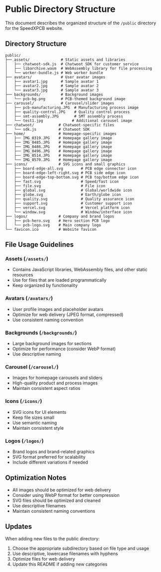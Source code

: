 # Public Directory Structure

This document describes the organized structure of the `/public` directory for the SpeedXPCB website.

## Directory Structure

```
public/
├── assets/              # Static assets and libraries
│   ├── chatwoot-sdk.js  # Chatwoot SDK for customer service
│   ├── libarchive.wasm  # WebAssembly library for file processing
│   └── worker-bundle.js # Web worker bundle
├── avatars/             # User avatar images
│   ├── avatar1.jpg      # Sample avatar 1
│   ├── avatar2.jpg      # Sample avatar 2
│   └── avatar3.jpg      # Sample avatar 3
├── backgrounds/         # Background images
│   └── pcb-bg.png       # PCB-themed background image
├── carousel/            # Carousel/slider images
│   ├── pcb-manufacturing.JPG  # Manufacturing process image
│   ├── quality-control.JPG    # Quality control process
│   ├── smt-assembly.JPG       # SMT assembly process
│   └── test1.jpg             # Additional carousel image
├── chatwoot/           # Chatwoot-specific files
│   └── sdk.js          # Chatwoot SDK
├── home/               # Homepage-specific images
│   ├── IMG_0319.JPG    # Homepage gallery image
│   ├── IMG_0485.JPG    # Homepage gallery image
│   ├── IMG_0486.JPG    # Homepage gallery image
│   ├── IMG_0496.JPG    # Homepage gallery image
│   ├── IMG_0514.JPG    # Homepage gallery image
│   └── IMG_0570.JPG    # Homepage gallery image
├── icons/              # SVG icons and small graphics
│   ├── board-edge-all.svg        # PCB edge connector icon
│   ├── board-edge-left-right.svg # PCB side edge icon
│   ├── board-edge-top-bottom.svg # PCB top/bottom edge icon
│   ├── fast.svg                  # Speed/fast icon
│   ├── file.svg                  # File icon
│   ├── global.svg                # Global/worldwide icon
│   ├── globe.svg                 # Earth/globe icon
│   ├── quality.svg               # Quality assurance icon
│   ├── support.svg               # Customer support icon
│   ├── vercel.svg                # Vercel platform icon
│   └── window.svg                # Window/interface icon
├── logos/              # Company and brand logos
│   ├── pcb-hero.svg    # Hero section PCB logo
│   └── pcb-logo.svg    # Main company logo
└── favicon.ico         # Website favicon
```

## File Usage Guidelines

### Assets (`/assets/`)
- Contains JavaScript libraries, WebAssembly files, and other static resources
- Use for files that are loaded programmatically
- Keep organized by functionality

### Avatars (`/avatars/`)
- User profile images and placeholder avatars
- Optimize for web delivery (JPEG format, compressed)
- Use consistent naming convention

### Backgrounds (`/backgrounds/`)
- Large background images for sections
- Optimize for performance (consider WebP format)
- Use descriptive naming

### Carousel (`/carousel/`)
- Images for homepage carousels and sliders
- High-quality product and process images
- Maintain consistent aspect ratios

### Icons (`/icons/`)
- SVG icons for UI elements
- Keep file sizes small
- Use semantic naming
- Maintain consistent style

### Logos (`/logos/`)
- Brand logos and brand-related graphics
- SVG format preferred for scalability
- Include different variations if needed

## Optimization Notes

- All images should be optimized for web delivery
- Consider using WebP format for better compression
- SVG files should be optimized and cleaned
- Use descriptive filenames
- Maintain consistent naming conventions

## Updates

When adding new files to the public directory:
1. Choose the appropriate subdirectory based on file type and usage
2. Use descriptive, lowercase filenames with hyphens
3. Optimize files for web delivery
4. Update this README if adding new categories 